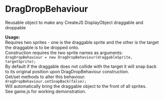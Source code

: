 DragDropBehaviour
=================

Reusable object to make any CreateJS DisplayObject draggable and droppable  

__Usage:__  
Requires two sprites - one is the draggable sprite and the other is the target the draggable is to be dropped onto.  
Construction requires the two sprite names as arguments:  
`
dragDropBehaviour = new DragDropBehaviour(draggableSprite, targetSprite);
`  
By default if the draggable does not collide with the target it will snap back to its original position upon DragDropBehaviour construction.  
Get/set methods to alter this behaviour:  
`
dragDropBehaviour.setSnapBack(false);
`  
Will automatically bring the draggable object to the front of all sprites.  
See game.js for working demonstration.  
  
